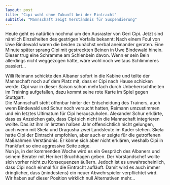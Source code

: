 ```yaml
---
layout: post
title: "Cipi wohl ohne Zukunft bei der Eintracht"
subtitle: "Mannschaft zeigt Verständnis für Suspendierung"
---
```


Heute geht es natürlich nochmal um den Ausraster von Geri Cipi. Jetzt sind nämlich Einzelheiten des gestrigen Vorfalls bekannt: Nach einem Foul von Uwe Bindewald waren die beiden zunächst verbal aneinander geraten. Eine Minute später sprang Cipi mit gestreckten Beinen in Uwe Bindewald hinein. Dieser trug eine Schramme am Schienbein davon. Wenn er sein Bein allerdings nicht weggezogen hätte, wäre wohl noch weitaus Schlimmeres passiert...

Willi Reimann schickte den Albaner sofort in die Kabine und teilte der Mannschaft noch auf dem Platz mit, dass er Cipi nach Hause schicken werde. Cipi war in dieser Saison schon mehrfach durch Unbeherrschtheiten im Training aufgefallen, dazu kommt seine rote Karte im Spiel gegen Stuttgart.  
Die Mannschaft steht offenbar hinter der Entscheidung des Trainers, auch wenn Bindewald und Schur noch versucht hatten, Reimann umzustimmen und ein letztes Ultimatum für Cipi herauszuholen. Alexander Schur erklärte, dass es Anzeichen gab, dass Cipi sich nicht in die Mannschaft integrieren wollte. Das ist ihm im letzten halben Jahr offensichtlich nicht gelungen, auch wenn mit Skela und Dragusha zwei Landsleute im Kader stehen. Skela hatte Cipi der Eintracht empfohlen, aber auch er zeigte für die getroffenen Maßnahmen Verständnis. Er könne sich aber nicht erklären, weshalb Cipi in Frankfurt so eine aggressive Seite zeige.  
Nun ja, in der kommenden Woche wird es ein Gespräch des Albaners und seinem Berater mit Heribert Bruchhagen geben. Der Vorstandschef wollte sich vorher nicht zu Konsequenzen äußern. Jedoch ist es unwahrscheinlich, dass Cipi noch einmal für die Eintracht aufläuft. Damit wird es auch immer dringlicher, dass (mindestens) ein neuer Abwehrspieler verpflichtet wird. Wir haben auf dieser Position wirklich null Alternativen mehr...
